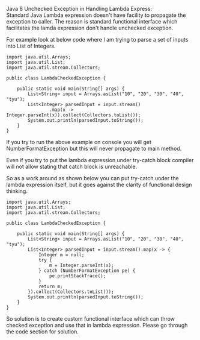 Java 8 Unchecked Exception in Handling Lambda Express: <br/>
Standard Java Lambda expression doesn't have facility to propagate the exception to caller. 
The reason is standard functional interface which facilitates the lamda expression don't handle unchecked exception. 

For example look at below code where I am trying to parse a set of inputs into List of Integers.
```
import java.util.Arrays;
import java.util.List;
import java.util.stream.Collectors;

public class LambdaCheckedException {

	public static void main(String[] args) {
		List<String> input = Arrays.asList("10", "20", "30", "40", "tyu");
		List<Integer> parsedInput = input.stream()
				.map(x -> Integer.parseInt(x)).collect(Collectors.toList());
		System.out.println(parsedInput.toString());
	}
}
```
If you try to run the above example on console you will get NumberFormatException but this will never propagate to main method.

Even if you try to put the lambda expression under try-catch block compiler will not allow stating that catch block is unreachable.

So as a work around as shown below you can put try-catch under the lambda expression itself, but it goes against the clarity of functional design thinking.
```
import java.util.Arrays;
import java.util.List;
import java.util.stream.Collectors;

public class LambdaCheckedException {

	public static void main(String[] args) {
		List<String> input = Arrays.asList("10", "20", "30", "40", "tyu");
		List<Integer> parsedInput = input.stream().map(x -> {
			Integer m = null;
			try {
				m = Integer.parseInt(x);
			} catch (NumberFormatException pe) {
				pe.printStackTrace();
			}
			return m;
		}).collect(Collectors.toList());
		System.out.println(parsedInput.toString());
	}
}
```
So solution is to create custom functional interface which can throw checked exception and use that in lambda expression.
Please go through the code section for solution.


 


